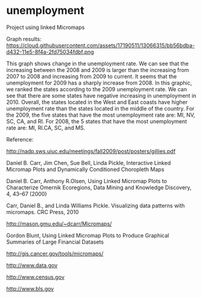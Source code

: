 # unemployment
Project using linked Micromaps


Graph results:
https://cloud.githubusercontent.com/assets/17190511/13066315/bb56bdba-d432-11e5-8f4a-2fd75034fdbf.png

This graph shows change in the unemployment rate. We can see that the increasing between the 2008 and 2009 is larger than the 
increasing from 2007 to 2008 and increasing from 2009 to current. It seems that the unemployment for 2009 has a sharply increase 
from 2008. In this graphic, we ranked the states according to the 2009 unemployment rate. We can see that there are some states
have negative increasing in unemployment in 2010. Overall, the states located in the West and East coasts have higher unemployment
rate than the states located in the middle of the country. For the 2009, the five states that have the most unemployment rate are:
MI, NV, SC, CA, and RI. For 2008, the 5 states that have the most unemployment rate are: MI, RI.CA, SC, and MS.

Reference:

http://nadp.sws.uiuc.edu/meetings/fall2009/post/posters/gillies.pdf

Daniel B. Carr, Jim Chen, Sue Bell, Linda Pickle, Interactive Linked Micromap Plots and Dynamically
Conditioned Choropleth Maps

Daniel B. Carr, Anthony R.Olsen, Using Linked Micromap Plots to Characterize Omernik Ecoregions, Data Mining 
and Knowledge Discovery, 4, 43–67 (2000)

Carr, Daniel B., and Linda Williams Pickle. Visualizing data patterns with micromaps. CRC Press, 2010

http://mason.gmu.edu/~dcarr/Micromaps/

Gordon Blunt, Using Linked Micromap Plots to Produce Graphical Summaries of Large Financial Datasets

http://gis.cancer.gov/tools/micromaps/

http://www.data.gov

http://www.census.gov

http://www.bls.gov



